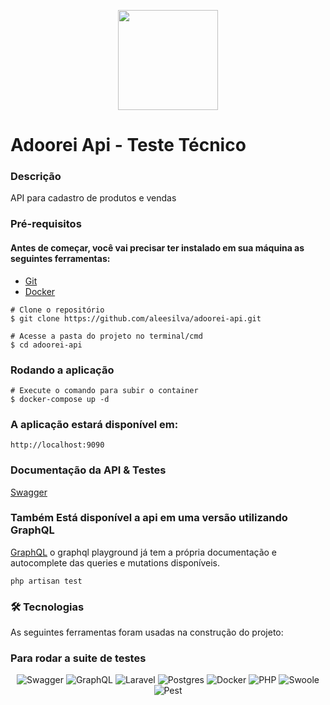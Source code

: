 <p align="center" dir="auto">
    <a target="_blank" rel="noopener noreferrer nofollow" href="https://camo.githubusercontent.com/cf25d81ab5acf028eda0aa2d361aca96198ef9d789a12a7e9b9931c8c799e297/68747470733a2f2f61646f6f7265692e73332e75732d656173742d322e616d617a6f6e6177732e636f6d2f696d616765732f6c6f6a655f74657374655f6c6f676f61646f6f7265695f313636323437363636332e706e67"><img src="https://camo.githubusercontent.com/cf25d81ab5acf028eda0aa2d361aca96198ef9d789a12a7e9b9931c8c799e297/68747470733a2f2f61646f6f7265692e73332e75732d656173742d322e616d617a6f6e6177732e636f6d2f696d616765732f6c6f6a655f74657374655f6c6f676f61646f6f7265695f313636323437363636332e706e67" width="160" data-canonical-src="https://adoorei.s3.us-east-2.amazonaws.com/images/loje_teste_logoadoorei_1662476663.png" style="max-width: 100%;"></a>
</p>

# Adoorei Api - Teste Técnico

### Descrição
API para cadastro de produtos e vendas

### Pré-requisitos
#### Antes de começar, você vai precisar ter instalado em sua máquina as seguintes ferramentas:
- [Git](https://git-scm.com)
- [Docker](https://www.docker.com/)
```
# Clone o repositório
$ git clone https://github.com/aleesilva/adoorei-api.git
```

```
# Acesse a pasta do projeto no terminal/cmd
$ cd adoorei-api
```
### Rodando a aplicação
```
# Execute o comando para subir o container
$ docker-compose up -d
```
### A aplicação estará disponível em:
```
http://localhost:9090
```

### Documentação da API & Testes
[Swagger](http://localhost:9090/api/docs)

### Também Está disponível a api em uma versão utilizando GraphQL
[GraphQL](http://localhost:9090/graphiql) o graphql playground já tem a própria documentação e autocomplete das queries e mutations disponíveis.


```
php artisan test
```

### 🛠 Tecnologias
As seguintes ferramentas foram usadas na construção do projeto:

### Para rodar a suite de testes


<p align="center">
    <img src="https://img.shields.io/badge/Swagger-85EA2D?style=for-the-badge&logo=swagger&logoColor=black" alt="Swagger" />
    <img src="https://img.shields.io/badge/GrahpQL-E10098?style=for-the-badge&logo=graphql&logoColor=white" alt="GraphQL" />
    <img src="https://img.shields.io/badge/Laravel-FF2D20?style=for-the-badge&logo=laravel&logoColor=white" alt="Laravel" />
    <img src="https://img.shields.io/badge/Potsgres-336791?style=for-the-badge&logo=postgresql&logoColor=white" alt="Postgres" />
    <img src="https://img.shields.io/badge/Docker-2496ED?style=for-the-badge&logo=docker&logoColor=white" alt="Docker" />
    <img src="https://img.shields.io/badge/PHP-777BB4?style=for-the-badge&logo=php&logoColor=white" alt="PHP" />
    <img src="https://img.shields.io/badge/Swoole-8DD6F9?style=for-the-badge&logo=swoole&logoColor=black" alt="Swoole" />
    <img src="https://img.shields.io/badge/Pest-8DD6F9?style=for-the-badge&logo=pest&logoColor=black" alt="Pest" />
</p>
